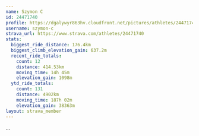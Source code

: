```yaml
---
name: Szymon C
id: 24471740
profile: https://dgalywyr863hv.cloudfront.net/pictures/athletes/24471740/7213253/2/large.jpg
username: szymon-c
strava_url: https://www.strava.com/athletes/24471740
stats:
  biggest_ride_distance: 176.4km
  biggest_climb_elevation_gain: 637.2m
  recent_ride_totals:
    count: 12
    distance: 414.53km
    moving_time: 14h 45m
    elevation_gain: 1098m
  ytd_ride_totals:
    count: 131
    distance: 4902km
    moving_time: 187h 02m
    elevation_gain: 38363m
layout: strava_member
--- 
```

...
